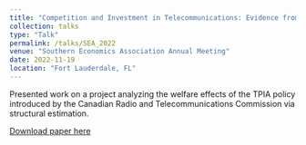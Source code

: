 ```yaml
---
title: "Competition and Investment in Telecommunications: Evidence from CRTC's Third-Party ISP Access"
collection: talks
type: "Talk"
permalink: /talks/SEA_2022
venue: "Southern Economics Association Annual Meeting"
date: 2022-11-19
location: "Fort Lauderdale, FL"
---
```


Presented work on a project analyzing the welfare effects of the TPIA policy introduced by the Canadian Radio and Telecommunications Commission via structural estimation.

[Download paper here](http://msross94.github.io/files/SEA2022.pdf)
